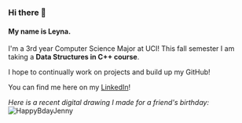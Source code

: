 ### Hi there 👋
#### My name is Leyna.

I'm a 3rd year Computer Science Major at UCI! This fall semester I am taking a **Data Structures in C++ course**.

I hope to continually work on projects and build up my GitHub!

You can find me here on my [LinkedIn](https://www.linkedin.com/in/leyna-nguyen-4a60a8232)!

*Here is a recent digital drawing I made for a friend's birthday:*
![HappyBdayJenny](https://github.com/LeynaNguyen3/LeynaNguyen3/assets/104172696/81dcf2b6-7727-460c-9862-26ed6a7c4815)
<!--
**LeynaNguyen3/LeynaNguyen3** is a ✨ _special_ ✨ repository because its `README.md` (this file) appears on your GitHub profile.

Here are some ideas to get you started:

- 🔭 I’m currently working on ...
- 🌱 I’m currently learning ...
- 👯 I’m looking to collaborate on ...
- 🤔 I’m looking for help with ...
- 💬 Ask me about ...
- 📫 How to reach me: ...
- 😄 Pronouns: ...
- ⚡ Fun fact: ...
-->

